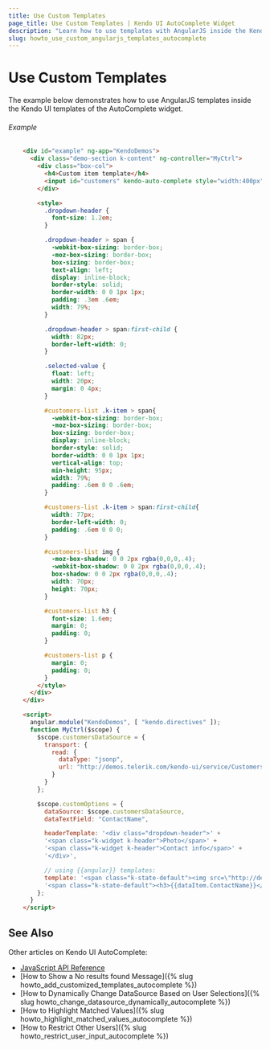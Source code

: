 ```yaml
---
title: Use Custom Templates
page_title: Use Custom Templates | Kendo UI AutoComplete Widget
description: "Learn how to use templates with AngularJS inside the Kendo UI templates of the AutoComplete widget."
slug: howto_use_custom_angularjs_templates_autocomplete
---
```


# Use Custom Templates

The example below demonstrates how to use AngularJS templates inside the Kendo UI templates of the AutoComplete widget.

###### Example

```html
    <div id="example" ng-app="KendoDemos">
      <div class="demo-section k-content" ng-controller="MyCtrl">
        <div class="box-col">
          <h4>Custom item template</h4>
          <input id="customers" kendo-auto-complete style="width:400px" k-options="customOptions"/>
        </div>

        <style>
          .dropdown-header {
            font-size: 1.2em;
          }

          .dropdown-header > span {
            -webkit-box-sizing: border-box;
            -moz-box-sizing: border-box;
            box-sizing: border-box;
            text-align: left;
            display: inline-block;
            border-style: solid;
            border-width: 0 0 1px 1px;
            padding: .3em .6em;
            width: 79%;
          }

          .dropdown-header > span:first-child {
            width: 82px;
            border-left-width: 0;
          }

          .selected-value {
            float: left;
            width: 20px;
            margin: 0 4px;
          }

          #customers-list .k-item > span{
            -webkit-box-sizing: border-box;
            -moz-box-sizing: border-box;
            box-sizing: border-box;
            display: inline-block;
            border-style: solid;
            border-width: 0 0 1px 1px;
            vertical-align: top;
            min-height: 95px;
            width: 79%;
            padding: .6em 0 0 .6em;
          }

          #customers-list .k-item > span:first-child{
            width: 77px;
            border-left-width: 0;
            padding: .6em 0 0 0;
          }

          #customers-list img {
            -moz-box-shadow: 0 0 2px rgba(0,0,0,.4);
            -webkit-box-shadow: 0 0 2px rgba(0,0,0,.4);
            box-shadow: 0 0 2px rgba(0,0,0,.4);
            width: 70px;
            height: 70px;
          }

          #customers-list h3 {
            font-size: 1.6em;
            margin: 0;
            padding: 0;
          }

          #customers-list p {
            margin: 0;
            padding: 0;
          }
        </style>
      </div>
    </div>

    <script>
      angular.module("KendoDemos", [ "kendo.directives" ]);
      function MyCtrl($scope) {
        $scope.customersDataSource = {
          transport: {
            read: {
              dataType: "jsonp",
              url: "http://demos.telerik.com/kendo-ui/service/Customers",
            }
          }
        };

        $scope.customOptions = {
          dataSource: $scope.customersDataSource,
          dataTextField: "ContactName",

          headerTemplate: '<div class="dropdown-header">' +
          '<span class="k-widget k-header">Photo</span>' +
          '<span class="k-widget k-header">Contact info</span>' +
          '</div>',

          // using {{angular}} templates:
          template: '<span class="k-state-default"><img src=\"http://demos.telerik.com/kendo-ui/content/web/Customers/{{dataItem.CustomerID}}.jpg\" alt=\"{{dataItem.CustomerID}}\" /></span>' +
          '<span class="k-state-default"><h3>{{dataItem.ContactName}}</h3><p>{{dataItem.CompanyName}}</p></span>',
        };
      }
    </script>

```

## See Also

Other articles on Kendo UI AutoComplete:

* [JavaScript API Reference](/api/javascript/ui/autocomplete)
* [How to Show a No results found Message]({% slug howto_add_customized_templates_autocomplete %})
* [How to Dynamically Change DataSource Based on User Selections]({% slug howto_change_datasource_dynamically_autocomplete %})
* [How to Highlight Matched Values]({% slug howto_highlight_matched_values_autocomplete %})
* [How to Restrict Other Users]({% slug howto_restrict_user_input_autocomplete %})
